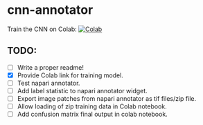 # cnn-annotator

Train the CNN on Colab: [![Colab](https://colab.research.google.com/assets/colab-badge.svg)](https://colab.research.google.com/github/lowe-lab-ucl/cnn-annotator/blob/main/notebooks/train_and_validate_CNN.ipynb) 

## TODO:
- [ ] Write a proper readme!
- [x] Provide Colab link for training model.  
- [ ] Test napari annotator.  
- [ ] Add label statistic to napari annotator widget.  
- [ ] Export image patches from napari annotator as tif files/zip file.    
- [ ] Allow loading of zip training data in Colab notebook.   
- [ ] Add confusion matrix final output in colab notebook.  
